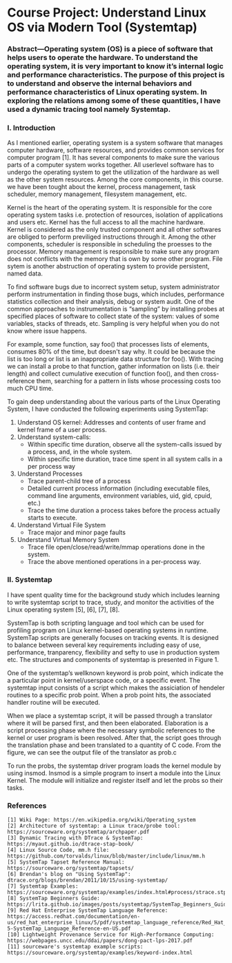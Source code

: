 # Course Project: Understand Linux OS via Modern Tool (Systemtap)

### Abstract—Operating system (OS) is a piece of software that helps users to operate the hardware. To understand the operating system, it is very important to know it’s internal logic and performance characteristics. The purpose of this project is to understand and observe the internal behaviors and performance characteristics of Linux operating system. In exploring the relations among some of these quantities, I have used a dynamic tracing tool namely Systemtap.

### I. Introduction
As I mentioned earlier, operating system is a system software that manages computer hardware, software resources, and provides common services for computer program [1]. It has several components to make sure the various parts of a computer system works together. All userlevel software has to undergo the operating system to get the utilization of the hardware as well as the other system resources. Among the core components, in this course. we have been tought about the kernel, process management, task scheduler, memory management, filesystem management, etc.

Kernel is the heart of the operating system. It is responsible for the core operating system tasks i.e. protection of resources, isolation of applications and users etc. Kernel has the full access to all the machine hardware. Kernel is considered as the only trusted component and all other softwares are obliged to perform previliged instructions through it. Among the other components, scheduler is responsible in scheduling the proesses to the processor. Memory management is responsible to make sure any program does not conflicts with the memory that is own by some other program. File sytem is another abstruction of operating system to provide persistent, named data.

To find software bugs due to incorrect system setup, system administrator perform instrumentation in finding those bugs, which includes, performance statistics collection and their analysis, debug or system audit. One of the common approaches to instrumentation is “sampling” by installing probes at specified places of software to collect state of the system: values of some variables, stacks of threads, etc. Sampling is very helpful when you do not know where issue happens.

For example, some function, say foo() that processes lists of elements, consumes 80% of the time, but doesn't say why. It could be because the list is too long or list is an inappropriate data structure for foo(). With tracing we can install a probe to that function, gather information on lists (i.e. their length) and collect cumulative execution of function foo(), and then cross-reference them, searching for a pattern in lists whose processing costs too much CPU time.

To gain deep understanding about the various parts of the Linux Operating System, I have conducted the following experiments using SystemTap:

1. Understand OS kernel: Addresses and contents of user frame and kernel frame of a user process.
2. Understand system-calls:
    * Within specific time duration, observe all the system-calls issued by a process, and, in the whole system.
    * Within specific time duration, trace time spent in all system calls in a per process way
3. Understand Processes
    * Trace parent-child tree of a process
    * Detailed current process information (including executable files, command line arguments, environment variables, uid, gid, cpuid, etc.)
    * Trace the time duration a process takes before the process actually starts to execute.
4. Understand Virtual File System
    * Trace major and minor page faults
5. Understand Virtual Memory System
    * Trace file open/close/read/write/mmap operations done in the system.
    * Trace the above mentioned operations in a per-process way.

### II. Systemtap
I have spent quality time for the background study which includes learning to write systemtap script to trace, study, and monitor the activities of the Linux operating system [5], [6], [7], [8].

SystemTap is both scripting language and tool which can be used for profiling program on Linux kernel-based operating systems in runtime. SystemTap scripts are generally focuses on tracking events. It is designed to balance between several key requirements including easy of use, performance, tranparency, flexibility and sefty to use in production system etc. The structures and components of systemtap is presented in Figure 1.

One of the systemtap’s wellknown keyword is prob point, which indicate the a particular point in kernel/userspace code, or a specific event. The systemtap input consists of a script which makes the assiciation of hendeler routines to a specific prob point. When a prob point hits, the associated handler routine will be executed.

When we place a systemtap script, it will be passed through a translator where it will be parsed first, and then been elaborated. Elaboration is a script processing phase where the necessary symbolic references to the kernel or user program is been resolved. After that, the script goes through the translation phase and been translated to a quantity of C code. From the figure, we can see the output file of the translator as prob.c

To run the probs, the systemtap driver program loads the kernel module by using insmod. Insmod is a simple program to insert a module into the Linux Kernel. The module will initialize and register itself and let the probs so their tasks.

### References
    [1] Wiki Page: https://en.wikipedia.org/wiki/Operating_system
    [2] Architecture of systemtap: a Linux trace/probe tool: https://sourceware.org/systemtap/archpaper.pdf
    [3] Dynamic Tracing with DTrace & SystemTap: https://myaut.github.io/dtrace-stap-book/
    [4] Linux Source Code, mm.h file: https://github.com/torvalds/linux/blob/master/include/linux/mm.h
    [5] SystemTap Tapset Reference Manual: https://sourceware.org/systemtap/tapsets/
    [6] Brendan's blog on "Using SystemTap": dtrace.org/blogs/brendan/2011/10/15/using-systemtap/
    [7] Systemtap Examples: https://sourceware.org/systemtap/examples/index.html#process/strace.stp
    [8] SystemTap Beginners Guide: https://lrita.github.io/images/posts/systemtap/SystemTap_Beginners_Guide.pdf
    [9] Red Hat Enterprise SystemTap Language Reference: https://access.redhat.com/documentation/en-us/red_hat_enterprise_linux/5/pdf/systemtap_language_reference/Red_Hat_Enterprise_Linux-5-SystemTap_Language_Reference-en-US.pdf
    [10] Lightweight Provenance Service for High-Performance Computing: https://webpages.uncc.edu/ddai/papers/dong-pact-lps-2017.pdf
    [11] sourceware's systemtap example scripts: https://sourceware.org/systemtap/examples/keyword-index.html
